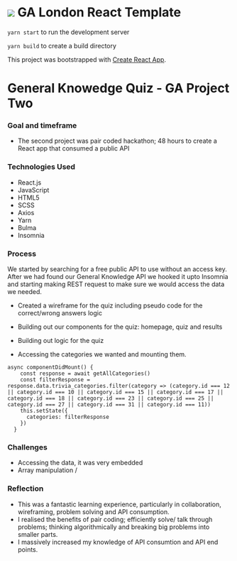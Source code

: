 # ![](https://ga-dash.s3.amazonaws.com/production/assets/logo-9f88ae6c9c3871690e33280fcf557f33.png) GA London React Template

`yarn start` to run the development server

`yarn build` to create a build directory


This project was bootstrapped with [Create React App](https://github.com/facebook/create-react-app).

# General Knowedge Quiz - GA Project Two 

### Goal and timeframe 

- The second project was pair coded hackathon; 48 hours to create a React app that consumed a public API 

### Technologies Used

- React.js
- JavaScript
- HTML5 
- SCSS
- Axios
- Yarn 
- Bulma 
- Insomnia 

### Process

We started by searching for a free public API to use without an access key. After we had found our General Knowledge API we hooked it upto Insomnia and starting making REST request to make sure we would access the data we needed. 

- Created a wireframe for the quiz including pseudo code for the correct/wrong answers logic
- Building out our components for the quiz: homepage, quiz and results
- Building out logic for the quiz

- Accessing the categories we wanted and mounting them.
```
async componentDidMount() {
    const response = await getAllCategories()
    const filterResponse = response.data.trivia_categories.filter(category => (category.id === 12 || category.id === 10 || category.id === 15 || category.id === 17 || category.id === 18 || category.id === 23 || category.id === 25 || category.id === 27 || category.id === 31 || category.id === 11))
    this.setState({
      categories: filterResponse
    })
  }
```

### Challenges 
- Accessing the data, it was very embedded 
- Array manipulation /

### Reflection 
- This was a fantastic learning experience, particularly in collaboration, wireframing, problem solving and API consumption.
- I realised the benefits of pair coding; efficiently solve/ talk through problems; thinking algorithmically and breaking big problems into smaller parts.
- I massively increased my knowledge of API consumtion and API end points. 


